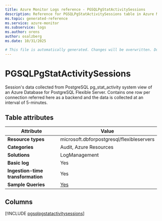 ```yaml
---
title: Azure Monitor Logs reference - PGSQLPgStatActivitySessions
description: Reference for PGSQLPgStatActivitySessions table in Azure Monitor Logs.
ms.topic: generated-reference
ms.service: azure-monitor
ms.subservice: logs
ms.author: orens
author: osalzberg
ms.date: 10/31/2025

# This file is automatically generated. Changes will be overwritten. Do not change this file directly.
---
```


# PGSQLPgStatActivitySessions

Session's data collected from PostgreSQL pg_stat_activity system view of an Azure Database for PostgreSQL Flexible Server. Contains one row per connection referred here as a backend and the data is collected at an interval of 5-minutes.


## Table attributes

|Attribute|Value|
|---|---|
|**Resource types**|microsoft.dbforpostgresql/flexibleservers|
|**Categories**|Audit, Azure Resources|
|**Solutions**| LogManagement|
|**Basic log**|Yes|
|**Ingestion-time transformation**|Yes|
|**Sample Queries**|[Yes](/azure/azure-monitor/reference/queries/pgsqlpgstatactivitysessions)|



## Columns
  
[!INCLUDE [pgsqlpgstatactivitysessions](~/reusable-content/ce-skilling/azure/includes/azure-monitor/reference/tables/pgsqlpgstatactivitysessions-include.md)]
